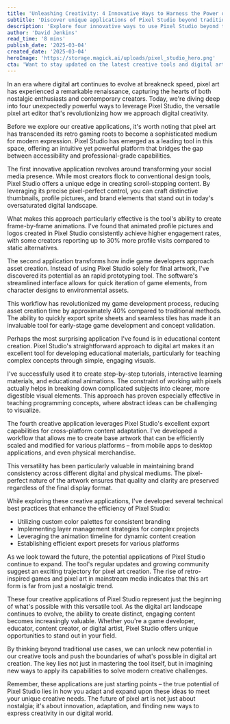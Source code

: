 ```yaml
---
title: 'Unleashing Creativity: 4 Innovative Ways to Harness the Power of Pixel Studio'
subtitle: 'Discover unique applications of Pixel Studio beyond traditional pixel art'
description: 'Explore four innovative ways to use Pixel Studio beyond traditional pixel art creation. From dynamic social media content to educational resources, discover how this versatile tool is revolutionizing digital creativity and offering unique opportunities for creators across different fields.'
author: 'David Jenkins'
read_time: '8 mins'
publish_date: '2025-03-04'
created_date: '2025-03-04'
heroImage: 'https://storage.magick.ai/uploads/pixel_studio_hero.png'
cta: 'Want to stay updated on the latest creative tools and digital art innovations? Follow us on LinkedIn for exclusive insights, tips, and industry updates that will help you stay ahead in the ever-evolving world of digital creation.'
---
```


In an era where digital art continues to evolve at breakneck speed, pixel art has experienced a remarkable renaissance, capturing the hearts of both nostalgic enthusiasts and contemporary creators. Today, we're diving deep into four unexpectedly powerful ways to leverage Pixel Studio, the versatile pixel art editor that's revolutionizing how we approach digital creativity.

Before we explore our creative applications, it's worth noting that pixel art has transcended its retro gaming roots to become a sophisticated medium for modern expression. Pixel Studio has emerged as a leading tool in this space, offering an intuitive yet powerful platform that bridges the gap between accessibility and professional-grade capabilities.

The first innovative application revolves around transforming your social media presence. While most creators flock to conventional design tools, Pixel Studio offers a unique edge in creating scroll-stopping content. By leveraging its precise pixel-perfect control, you can craft distinctive thumbnails, profile pictures, and brand elements that stand out in today's oversaturated digital landscape.

What makes this approach particularly effective is the tool's ability to create frame-by-frame animations. I've found that animated profile pictures and logos created in Pixel Studio consistently achieve higher engagement rates, with some creators reporting up to 30% more profile visits compared to static alternatives.

The second application transforms how indie game developers approach asset creation. Instead of using Pixel Studio solely for final artwork, I've discovered its potential as an rapid prototyping tool. The software's streamlined interface allows for quick iteration of game elements, from character designs to environmental assets.

This workflow has revolutionized my game development process, reducing asset creation time by approximately 40% compared to traditional methods. The ability to quickly export sprite sheets and seamless tiles has made it an invaluable tool for early-stage game development and concept validation.

Perhaps the most surprising application I've found is in educational content creation. Pixel Studio's straightforward approach to digital art makes it an excellent tool for developing educational materials, particularly for teaching complex concepts through simple, engaging visuals.

I've successfully used it to create step-by-step tutorials, interactive learning materials, and educational animations. The constraint of working with pixels actually helps in breaking down complicated subjects into clearer, more digestible visual elements. This approach has proven especially effective in teaching programming concepts, where abstract ideas can be challenging to visualize.

The fourth creative application leverages Pixel Studio's excellent export capabilities for cross-platform content adaptation. I've developed a workflow that allows me to create base artwork that can be efficiently scaled and modified for various platforms – from mobile apps to desktop applications, and even physical merchandise.

This versatility has been particularly valuable in maintaining brand consistency across different digital and physical mediums. The pixel-perfect nature of the artwork ensures that quality and clarity are preserved regardless of the final display format.

While exploring these creative applications, I've developed several technical best practices that enhance the efficiency of Pixel Studio:

- Utilizing custom color palettes for consistent branding
- Implementing layer management strategies for complex projects
- Leveraging the animation timeline for dynamic content creation
- Establishing efficient export presets for various platforms

As we look toward the future, the potential applications of Pixel Studio continue to expand. The tool's regular updates and growing community suggest an exciting trajectory for pixel art creation. The rise of retro-inspired games and pixel art in mainstream media indicates that this art form is far from just a nostalgic trend.

These four creative applications of Pixel Studio represent just the beginning of what's possible with this versatile tool. As the digital art landscape continues to evolve, the ability to create distinct, engaging content becomes increasingly valuable. Whether you're a game developer, educator, content creator, or digital artist, Pixel Studio offers unique opportunities to stand out in your field.

By thinking beyond traditional use cases, we can unlock new potential in our creative tools and push the boundaries of what's possible in digital art creation. The key lies not just in mastering the tool itself, but in imagining new ways to apply its capabilities to solve modern creative challenges.

Remember, these applications are just starting points – the true potential of Pixel Studio lies in how you adapt and expand upon these ideas to meet your unique creative needs. The future of pixel art is not just about nostalgia; it's about innovation, adaptation, and finding new ways to express creativity in our digital world.